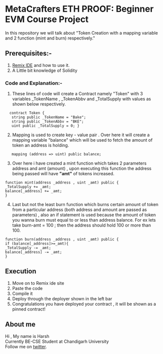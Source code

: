 # MetaCrafters ETH PROOF: Beginner EVM Course Project 
In this repository we will talk about 
"Token Creation with a mapping variable and 2 function (mint and burn) respectively."

## Prerequisites:-

1. [Remix IDE](https://remix.ethereum.org/)  and how to use it.
2. A Little bit knowledge of Solidity

### Code and Explanation:-

1. These lines of code will create a Contract namely "Token" with 3 variables _TokenName , _TokenAbbv and _TotalSupply with values as shown below respectively.

 ```
   contract Token {
    string public _TokenName = "Bake";
    string public _TokenAbbv = "BKE";
    uint public _TotalSupply = 0; }
```
2. Mapping is used to create key - value pair . Over here it will create a mapping variable "balance" which will be used to fetch the amount of token an address is holding.
```
   mapping (address => uint) public balance;
```
3. Over here i have created a mint function which takes 2 parameters address and amt (amount) , upon executing this function the address being passed will have **"amt"** of tokens increased.
```
function mint(address _address , uint _amt) public {
_TotalSupply += _amt;   
balance[_address] += _amt;
}
```
4. Last but not the least burn function which burns certain amount of token from a particular address (both address and amount are passed as parameters) , also an if statement is used because the amount of token you wanna burn must equal to or less than address balance. For ex lets take burn-amt = 100 ; then the address should hold 100 or more than 100.
```
function burn(address _address , uint _amt) public {
if (balance[_address]>=_amt){
_TotalSupply -= _amt;   
balance[_address] -= _amt;
}
```
## Execution 

1. Move on to Remix ide site
2. Paste the code
3. Compile it
4. Deploy through the deployer shown in the left bar
5. Congratulations you have deployed your contract , it will be shown as a pinned contract!

## About me

Hi , My name is Harsh <br />
Currently BE-CSE Student at Chandigarh University <br />
Follow me on [twitter](https://x.com/anharsh100k).



